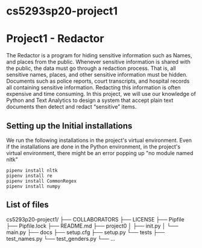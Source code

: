 # cs5293sp20-project1
# Project1 - Redactor
The Redactor is a program for hiding sensitive information such as Names, and places from the public. Whenever sensitive information is shared with the public, the data must go through a redaction process. That is, all sensitive names, places, and other sensitive information must be hidden. Documents such as police reports, court transcripts, and hospital records all containing sensitive information. Redacting this information is often expensive and time consuming.
In this project, we will use our knowledge of Python and Text Analytics to design a system that accept plain text documents then detect and redact “sensitive” items. 

## Setting up the Initial installations 
We run the following installations in the project's virtual environment. Even if the installations are done in the Python environment, in the project's virtual environment, there might be an error popping up "no module named nltk"
~~~
pipenv install nltk
pipenv install re
pipenv install CommonRegex
pipenv install numpy
~~~

## List of files
cs5293p20-project1/
├── COLLABORATORS
├── LICENSE
├── Pipfile
├── Pipfile.lock
├── README.md
├── project0
│ ├── init.py
│ └── main.py
├── docs
├── setup.cfg
├── setup.py
└── tests
├── test_names.py
└── test_genders.py
└── ...


